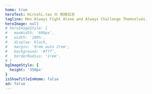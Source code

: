 ```yaml
---
home: true
heroText: Hiroshi.tao の 网络日志
tagline: Men Always Fight Alone and Always Challenge Themselves.
heroImage: null
# heroImageStyle: {
#   maxWidth: '600px',
#   width: '100%',
#   display: block,
#   margin: '9rem auto 2rem',
#   background: '#fff',
#   borderRadius: '1rem',
# }
bgImageStyle: {
  height: '350px'
}
isShowTitleInHome: false
ad: false
---
```

